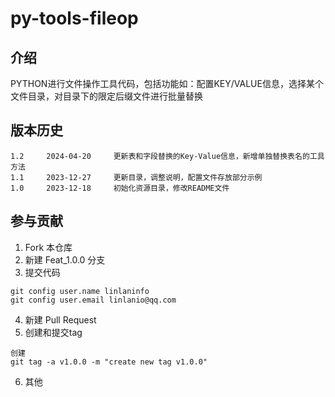 # py-tools-fileop
## 介绍
PYTHON进行文件操作工具代码，包括功能如：配置KEY/VALUE信息，选择某个文件目录，对目录下的限定后缀文件进行批量替换

## 版本历史
```
1.2     2024-04-20     更新表和字段替换的Key-Value信息，新增单独替换表名的工具方法
1.1     2023-12-27     更新目录，调整说明，配置文件存放部分示例
1.0     2023-12-18     初始化资源目录，修改README文件

```

## 参与贡献
1.  Fork 本仓库
2.  新建 Feat_1.0.0 分支
3.  提交代码
```
git config user.name linlaninfo
git config user.email linlanio@qq.com
```
4. 新建 Pull Request
5. 创建和提交tag
```
创建
git tag -a v1.0.0 -m "create new tag v1.0.0"
```
6. 其他
